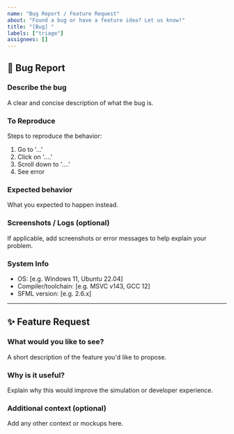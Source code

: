 ```yaml
---
name: "Bug Report / Feature Request"
about: "Found a bug or have a feature idea? Let us know!"
title: "[Bug] "
labels: ["triage"]
assignees: []
---
```


## 🐞 Bug Report

### Describe the bug
A clear and concise description of what the bug is.

### To Reproduce
Steps to reproduce the behavior:
1. Go to '...'
2. Click on '....'
3. Scroll down to '....'
4. See error

### Expected behavior
What you expected to happen instead.

### Screenshots / Logs (optional)
If applicable, add screenshots or error messages to help explain your problem.

### System Info
- OS: [e.g. Windows 11, Ubuntu 22.04]
- Compiler/toolchain: [e.g. MSVC v143, GCC 12]
- SFML version: [e.g. 2.6.x]

---

## ✨ Feature Request

### What would you like to see?
A short description of the feature you'd like to propose.

### Why is it useful?
Explain why this would improve the simulation or developer experience.

### Additional context (optional)
Add any other context or mockups here.

